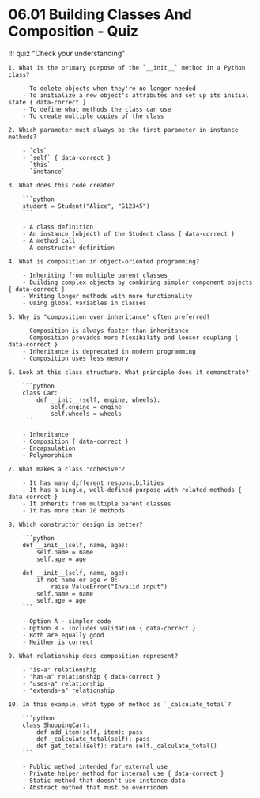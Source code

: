 # 06.01 Building Classes And Composition - Quiz

!!! quiz "Check your understanding"

    1. What is the primary purpose of the `__init__` method in a Python class?

        - To delete objects when they're no longer needed
        - To initialize a new object's attributes and set up its initial state { data-correct }
        - To define what methods the class can use
        - To create multiple copies of the class

    2. Which parameter must always be the first parameter in instance methods?

        - `cls`
        - `self` { data-correct }
        - `this`
        - `instance`

    3. What does this code create?

        ```python
        student = Student("Alice", "S12345")
        ```

        - A class definition
        - An instance (object) of the Student class { data-correct }
        - A method call
        - A constructor definition

    4. What is composition in object-oriented programming?

        - Inheriting from multiple parent classes
        - Building complex objects by combining simpler component objects { data-correct }
        - Writing longer methods with more functionality
        - Using global variables in classes

    5. Why is "composition over inheritance" often preferred?

        - Composition is always faster than inheritance
        - Composition provides more flexibility and looser coupling { data-correct }
        - Inheritance is deprecated in modern programming
        - Composition uses less memory

    6. Look at this class structure. What principle does it demonstrate?

        ```python
        class Car:
            def __init__(self, engine, wheels):
                self.engine = engine
                self.wheels = wheels
        ```

        - Inheritance
        - Composition { data-correct }
        - Encapsulation
        - Polymorphism

    7. What makes a class "cohesive"?

        - It has many different responsibilities
        - It has a single, well-defined purpose with related methods { data-correct }
        - It inherits from multiple parent classes
        - It has more than 10 methods

    8. Which constructor design is better?

        ```python
        def __init__(self, name, age):
            self.name = name
            self.age = age

        def __init__(self, name, age):
            if not name or age < 0:
                raise ValueError("Invalid input")
            self.name = name
            self.age = age
        ```

        - Option A - simpler code
        - Option B - includes validation { data-correct }
        - Both are equally good
        - Neither is correct

    9. What relationship does composition represent?

        - "is-a" relationship
        - "has-a" relationship { data-correct }
        - "uses-a" relationship
        - "extends-a" relationship

    10. In this example, what type of method is `_calculate_total`?

        ```python
        class ShoppingCart:
            def add_item(self, item): pass
            def _calculate_total(self): pass
            def get_total(self): return self._calculate_total()
        ```

        - Public method intended for external use
        - Private helper method for internal use { data-correct }
        - Static method that doesn't use instance data
        - Abstract method that must be overridden
